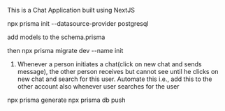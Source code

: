 This is a Chat Application built using NextJS

<!-- Adding prisma/postgres to the project -->
npx prisma init --datasource-provider postgresql

add models to the schema.prisma

then npx prisma migrate dev --name init

<!-- Pending tasks -->
1. Whenever a person initiates a chat(click on new chat and sends message), the other person receives 
but cannot see until he clicks on new chat and search for this user. Automate this i.e., add this to the other account also whenever user searches for the user

<!-- To Connect the neon database with the application, run the following commands -->
npx prisma generate 
npx prisma db push